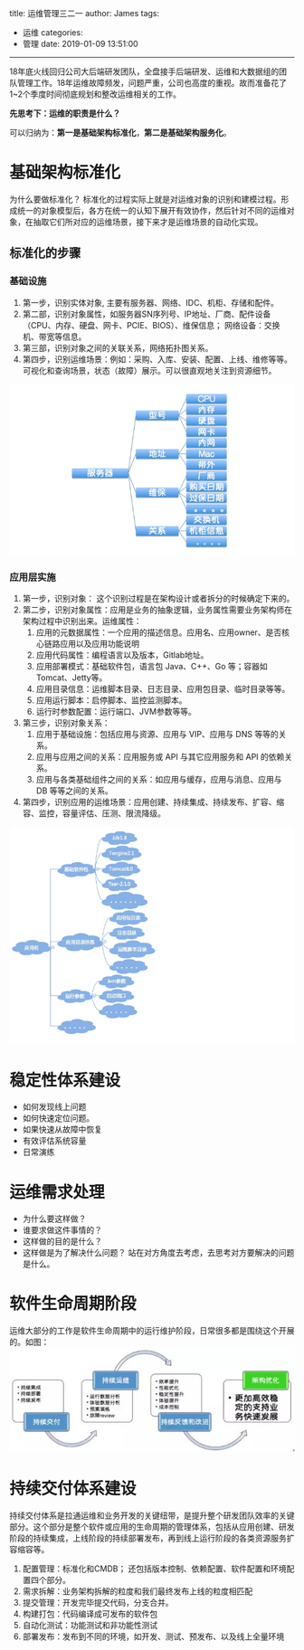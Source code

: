 title: 运维管理三二一
author: James
tags:
  - 运维
categories:
  - 管理
date: 2019-01-09 13:51:00

---

18年底火线回归公司大后端研发团队，全盘接手后端研发、运维和大数据组的团队管理工作。18年运维故障频发，问题严重，公司也高度的重视。故而准备花了1~2个季度时间彻底规划和整改运维相关的工作。

<!-- more -->

**先思考下：运维的职责是什么？** 

可以归纳为：**第一是基础架构标准化**，**第二是基础架构服务化**。

# 基础架构标准化

为什么要做标准化？ 标准化的过程实际上就是对运维对象的识别和建模过程。形成统一的对象模型后，各方在统一的认知下展开有效协作，然后针对不同的运维对象，在抽取它们所对应的运维场景，接下来才是运维场景的自动化实现。

## 标准化的步骤

### 基础设施

1. 第一步，识别实体对象, 主要有服务器、网络、IDC、机柜、存储和配件。
2. 第二部，识别对象属性，如服务器SN序列号、IP地址、厂商、配件设备（CPU、内存、硬盘、网卡、PCIE、BIOS）、维保信息； 网络设备：交换机、带宽等信息。
3. 第三部，识别对象之间的关联关系，网络拓扑图关系。
4. 第四步，识别运维场景：例如：采购、入库、安装、配置、上线、维修等等。 可视化和查询场景，状态（故障）展示。可以很直观地关注到资源细节。

![](/images/op_manage/machine_st.png)

### 应用层实施

1. 第一步，识别对象： 这个识别过程是在架构设计或者拆分的时候确定下来的。
2. 第二步，识别对象属性：应用是业务的抽象逻辑，业务属性需要业务架构师在架构过程中识别出来。运维属性：
   1. 应用的元数据属性：一个应用的描述信息。应用名、应用owner、是否核心链路应用以及应用功能说明
   2. 应用代码属性：编程语言以及版本，Gitlab地址。
   3. 应用部署模式：基础软件包，语言包 Java、C++、Go 等；容器如 Tomcat、Jetty等。
   4. 应用目录信息：运维脚本目录、日志目录、应用包目录、临时目录等等。
   5. 应用运行脚本：启停脚本、监控监测脚本。
   6. 运行时参数配置：运行端口、JVM参数等等。
3. 第三步，识别对象关系：
   1. 应用于基础设施：包括应用与资源、应用与 VIP、应用与 DNS 等等的关系。
   2. 应用与应用之间的关系：应用服务或 API 与其它应用服务和 API 的依赖关系。
   3. 应用与各类基础组件之间的关系：如应用与缓存，应用与消息、应用与 DB 等等之间的关系。
4. 第四步，识别应用的运维场景：应用创建、持续集成、持续发布、扩容、缩容、监控，容量评估、压测、限流降级。

![](/images/op_manage/app_st.png)

# 稳定性体系建设

- 如何发现线上问题
- 如何快速定位问题。
- 如果快速从故障中恢复
- 有效评估系统容量
- 日常演练

# 运维需求处理

- 为什么要这样做？
- 谁要求做这件事情的？
- 这样做的目的是什么？
- 这样做是为了解决什么问题？
  站在对方角度去考虑，去思考对方要解决的问题是什么。

# 软件生命周期阶段

运维大部分的工作是软件生命周期中的运行维护阶段，日常很多都是围绕这个开展的。如图：
![](/images/op_manage/OP_life.jpeg)

# 持续交付体系建设

持续交付体系是拉通运维和业务开发的关键纽带，是提升整个研发团队效率的关键部分。这个部分是整个软件或应用的生命周期的管理体系，包括从应用创建、研发阶段的持续集成，上线阶段的持续部署发布，再到线上运行阶段的各类资源服务扩容缩容等。

1. 配置管理：标准化和CMDB； 还包括版本控制、依赖配置、软件配置和环境配置四个部分。
2. 需求拆解：业务架构拆解的粒度和我们最终发布上线的粒度相匹配
3. 提交管理：开发完毕提交代码，分支合并。
4. 构建打包：代码编译成可发布的软件包
5. 自动化测试：功能测试和非功能性测试
6. 部署发布：发布到不同的环境，如开发、测试、预发布、以及线上全量环境